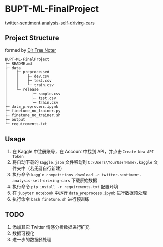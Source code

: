 # BUPT-ML-FinalProject
[twitter-sentiment-analysis-self-driving-cars](https://www.kaggle.com/competitions/twitter-sentiment-analysis-self-driving-cars)

## Project Structure
formed by [Dir Tree Noter](http://dir.yardtea.cc/)
```
BUPT-ML-FinalProject
├─ README.md
├─ data
│    ├─ preprocessed
│    │    ├─ dev.csv
│    │    ├─ test.csv
│    │    └─ train.csv
│    └─ release
│           ├─ sample.csv
│           ├─ test.csv
│           └─ train.csv
├─ data_preprocess.ipynb
├─ finetune_no_trainer.py
├─ finetune_no_trainer.sh
├─ output
└─ requirements.txt
```

## Usage
1. 在 Kaggle 中注册账号，在 Account 中找到 API，并点击 `Create New API Token`
2. 将自动下载的 `Kaggle.json` 文件移动到 `C:\Users\YourUserName\.kaggle` 文件夹中（若无请自行新建）
3. 执行命令 `kaggle competitions download -c twitter-sentiment-analysis-self-driving-cars` 下载原始数据
4. 执行命令 `pip install -r requirements.txt` 配置环境
5. 在 `jupyter notebook` 中运行 `data_preprocess.ipynb` 进行数据预处理
6. 执行命令 `bash finetune.sh` 进行预训练


## TODO
1. 添加其它 Twitter 情感分析数据进行扩充
2. 数据可视化
3. 进一步的数据预处理
